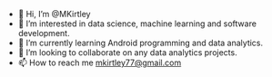 - 👋 Hi, I’m @MKirtley
- 👀 I’m interested in data science, machine learning and software development.
- 🌱 I’m currently learning Android programming and data analytics.
- 💞️ I’m looking to collaborate on any data analytics projects.
- 📫 How to reach me mkirtley77@gmail.com

<!---
MKirtley/MKirtley is a ✨ special ✨ repository because its `README.md` (this file) appears on your GitHub profile.
You can click the Preview link to take a look at your changes.
--->
